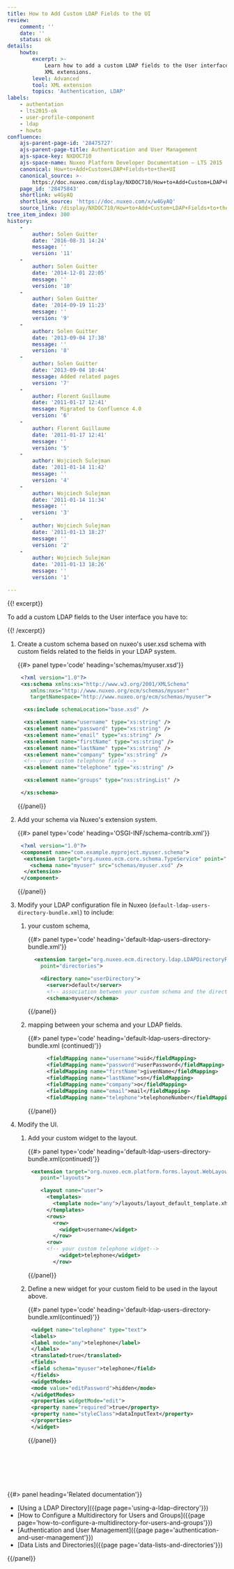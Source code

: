 ```yaml
---
title: How to Add Custom LDAP Fields to the UI
review:
    comment: ''
    date: ''
    status: ok
details:
    howto:
        excerpt: >-
            Learn how to add a custom LDAP fields to the User interface using
            XML extensions.
        level: Advanced
        tool: XML extension
        topics: 'Authentication, LDAP'
labels:
    - authentation
    - lts2015-ok
    - user-profile-component
    - ldap
    - howto
confluence:
    ajs-parent-page-id: '28475727'
    ajs-parent-page-title: Authentication and User Management
    ajs-space-key: NXDOC710
    ajs-space-name: Nuxeo Platform Developer Documentation — LTS 2015
    canonical: How+to+Add+Custom+LDAP+Fields+to+the+UI
    canonical_source: >-
        https://doc.nuxeo.com/display/NXDOC710/How+to+Add+Custom+LDAP+Fields+to+the+UI
    page_id: '28475843'
    shortlink: w4GyAQ
    shortlink_source: 'https://doc.nuxeo.com/x/w4GyAQ'
    source_link: /display/NXDOC710/How+to+Add+Custom+LDAP+Fields+to+the+UI
tree_item_index: 300
history:
    -
        author: Solen Guitter
        date: '2016-08-31 14:24'
        message: ''
        version: '11'
    -
        author: Solen Guitter
        date: '2014-12-01 22:05'
        message: ''
        version: '10'
    -
        author: Solen Guitter
        date: '2014-09-19 11:23'
        message: ''
        version: '9'
    -
        author: Solen Guitter
        date: '2013-09-04 17:38'
        message: ''
        version: '8'
    -
        author: Solen Guitter
        date: '2013-09-04 10:44'
        message: Added related pages
        version: '7'
    -
        author: Florent Guillaume
        date: '2011-01-17 12:41'
        message: Migrated to Confluence 4.0
        version: '6'
    -
        author: Florent Guillaume
        date: '2011-01-17 12:41'
        message: ''
        version: '5'
    -
        author: Wojciech Sulejman
        date: '2011-01-14 11:42'
        message: ''
        version: '4'
    -
        author: Wojciech Sulejman
        date: '2011-01-14 11:34'
        message: ''
        version: '3'
    -
        author: Wojciech Sulejman
        date: '2011-01-13 18:27'
        message: ''
        version: '2'
    -
        author: Wojciech Sulejman
        date: '2011-01-13 18:26'
        message: ''
        version: '1'

---
```

{{! excerpt}}

To add a custom LDAP fields to the User interface you have to:

{{! /excerpt}}

1.  Create a custom schema based on nuxeo's user.xsd schema with custom fields related to the fields in your LDAP system.

    {{#> panel type='code' heading='schemas/myuser.xsd'}}

    ```xml
     <?xml version="1.0"?>
     <xs:schema xmlns:xs="http://www.w3.org/2001/XMLSchema"
        xmlns:nxs="http://www.nuxeo.org/ecm/schemas/myuser"
        targetNamespace="http://www.nuxeo.org/ecm/schemas/myuser">

      <xs:include schemaLocation="base.xsd" />

      <xs:element name="username" type="xs:string" />
      <xs:element name="password" type="xs:string" />
      <xs:element name="email" type="xs:string" />
      <xs:element name="firstName" type="xs:string" />
      <xs:element name="lastName" type="xs:string" />
      <xs:element name="company" type="xs:string" />
      <!-- your custom telephone field -->
      <xs:element name="telephone" type="xs:string" />

      <xs:element name="groups" type="nxs:stringList" />

     </xs:schema>

    ```

    {{/panel}}
2.  Add your schema via Nuxeo's extension system.

    {{#> panel type='code' heading='OSGI-INF/schema-contrib.xml'}}

    ```xml
     <?xml version="1.0"?>
     <component name="com.example.myproject.myuser.schema">
      <extension target="org.nuxeo.ecm.core.schema.TypeService" point="schema">
        <schema name="myuser" src="schemas/myuser.xsd" />
      </extension>
     </component>

    ```

    {{/panel}}
3.  Modify your LDAP configuration file in Nuxeo (`default-ldap-users-directory-bundle.xml`) to include:
    1.  your custom schema,

        {{#> panel type='code' heading='default-ldap-users-directory-bundle.xml'}}

        ```xml
          <extension target="org.nuxeo.ecm.directory.ldap.LDAPDirectoryFactory"
            point="directories">

            <directory name="userDirectory">
              <server>default</server>
              <!-- association between your custom schema and the directory -->
              <schema>myuser</schema>

        ```

        {{/panel}}
    2.  mapping between your schema and your LDAP fields.

        {{#> panel type='code' heading='default-ldap-users-directory-bundle.xml (continued)'}}

        ```xml
              <fieldMapping name="username">uid</fieldMapping>
              <fieldMapping name="password">userPassword</fieldMapping>
              <fieldMapping name="firstName">givenName</fieldMapping>
              <fieldMapping name="lastName">sn</fieldMapping>
              <fieldMapping name="company">o</fieldMapping>
              <fieldMapping name="email">mail</fieldMapping>
              <fieldMapping name="telephone">telephoneNumber</fieldMapping>

        ```

        {{/panel}}
4.  Modify the UI.
    1.  Add your custom widget to the layout.

        {{#> panel type='code' heading='default-ldap-users-directory-bundle.xml(continued)'}}

        ```xml
         <extension target="org.nuxeo.ecm.platform.forms.layout.WebLayoutManager"
            point="layouts">

            <layout name="user">
              <templates>
                <template mode="any">/layouts/layout_default_template.xhtml</template>
              </templates>
              <rows>
                <row>
                  <widget>username</widget>
                </row>
              <row>
              <!-- your custom telephone widget-->
                  <widget>telephone</widget>
                </row>

        ```

        {{/panel}}
    2.  Define a new widget for your custom field to be used in the layout above.

        {{#> panel type='code' heading='default-ldap-users-directory-bundle.xml(continued)'}}

        ```xml
         <widget name="telephone" type="text">
         <labels>
         <label mode="any">telephone</label>
         </labels>
         <translated>true</translated>
         <fields>
         <field schema="myuser">telephone</field>
         </fields>
         <widgetModes>
         <mode value="editPassword">hidden</mode>
         </widgetModes>
         <properties widgetMode="edit">
         <property name="required">true</property>
         <property name="styleClass">dataInputText</property>
         </properties>
         </widget>

        ```

        {{/panel}}

        &nbsp;

        &nbsp;

&nbsp;

<div class="row" data-equalizer data-equalize-on="medium"><div class="column medium-6">{{#> panel heading='Related documentation'}}

*   [Using a LDAP Directory]({{page page='using-a-ldap-directory'}})
*   [How to Configure a Multidirectory for Users and Groups]({{page page='how-to-configure-a-multidirectory-for-users-and-groups'}})
*   [Authentication and User Management]({{page page='authentication-and-user-management'}})
*   [Data Lists and Directories]({{page page='data-lists-and-directories'}})

{{/panel}}</div><div class="column medium-6">

&nbsp;

</div></div>
